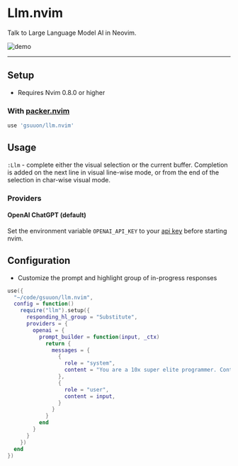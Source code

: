 # Llm.nvim

Talk to Large Language Model AI in Neovim.

![demo](https://user-images.githubusercontent.com/6422188/232323471-2fe0bb1f-54a3-4508-b6fb-b9c6d091dde8.gif)

---

## Setup

- Requires Nvim 0.8.0 or higher

### With [packer.nvim](https://github.com/wbthomason/packer.nvim)

```lua
use 'gsuuon/llm.nvim'
```

## Usage

`:Llm` - complete either the visual selection or the current buffer. Completion is added on the next line in visual line-wise mode, or from the end of the selection in char-wise visual mode.

### Providers
#### OpenAI ChatGPT (default)
Set the environment variable `OPENAI_API_KEY` to your [api key](https://platform.openai.com/account/api-keys) before starting nvim.


## Configuration

- Customize the prompt and highlight group of in-progress responses

```lua
use({
  "~/code/gsuuon/llm.nvim",
  config = function()
    require("llm").setup({
      responding_hl_group = "Substitute",
      providers = {
        openai = {
          prompt_builder = function(input, _ctx)
            return {
              messages = {
                {
                  role = "system",
                  content = "You are a 10x super elite programmer. Continue only with code. Do not write tests, examples, or output of code unless explicitly asked for.",
                },
                {
                  role = "user",
                  content = input,
                }
              }
            }
          end
        }
      }
    })
  end
})
```
